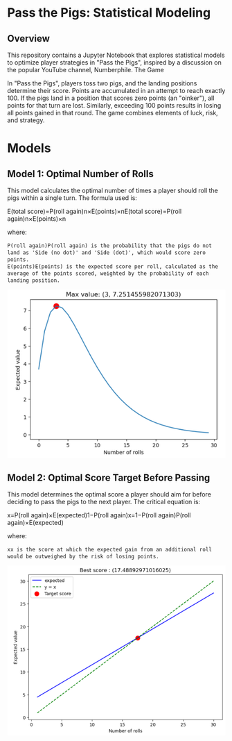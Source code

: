 # Pass the Pigs: Statistical Modeling

## Overview

This repository contains a Jupyter Notebook that explores statistical models to optimize player strategies in "Pass the Pigs", inspired by a discussion on the popular YouTube channel, Numberphile.
The Game

In "Pass the Pigs", players toss two pigs, and the landing positions determine their score. Points are accumulated in an attempt to reach exactly 100. If the pigs land in a position that scores zero points (an "oinker"), all points for that turn are lost. Similarly, exceeding 100 points results in losing all points gained in that round. The game combines elements of luck, risk, and strategy.

# Models

## Model 1: Optimal Number of Rolls

This model calculates the optimal number of times a player should roll the pigs within a single turn. The formula used is:

E(total score)=P(roll again)n×E(points)×nE(total score)=P(roll again)n×E(points)×n

where:

    P(roll again)P(roll again) is the probability that the pigs do not land as 'Side (no dot)' and 'Side (dot)', which would score zero points.
    E(points)E(points) is the expected score per roll, calculated as the average of the points scored, weighted by the probability of each landing position.

![Alt text](Howmanyrolls.png)

## Model 2: Optimal Score Target Before Passing

This model determines the optimal score a player should aim for before deciding to pass the pigs to the next player. The critical equation is:

x=P(roll again)×E(expected)1−P(roll again)x=1−P(roll again)P(roll again)×E(expected)​

where:

    xx is the score at which the expected gain from an additional roll would be outweighed by the risk of losing points.
![Alt text](WhatScore.png)
